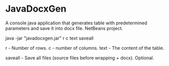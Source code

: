 JavaDocxGen
=

A console java application that generates table with predetermined parameters and save it into docx file.
NetBeans project.

java -jar "javadocxgen.jar" r c text saveall

r - Number of rows. 
c - number of columns. 
text - The content of the table.

saveall - Save all files (source files before wrapping + docx). Optional.
